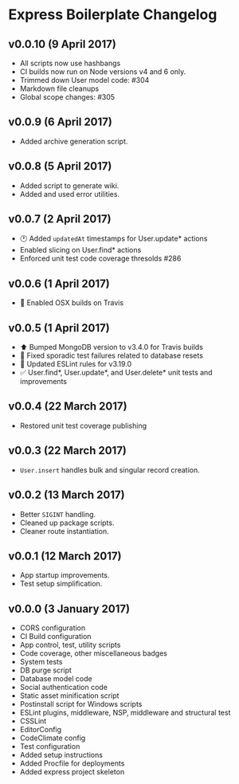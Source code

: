# Express Boilerplate Changelog

## v0.0.10 (9 April 2017)

* All scripts now use hashbangs
* CI builds now run on Node versions v4 and 6 only.
* Trimmed down User model code: #304
* Markdown file cleanups
* Global scope changes: #305

## v0.0.9 (6 April 2017)

* Added archive generation script.

## v0.0.8 (5 April 2017)

* Added script to generate wiki.
* Added and used error utilities.

## v0.0.7 (2 April 2017)

* :clock1: Added `updatedAt` timestamps for User.update* actions
* Enabled slicing on User.find* actions
* Enforced unit test code coverage thresolds #286

## v0.0.6 (1 April 2017)

* :apple: Enabled OSX builds on Travis

## v0.0.5 (1 April 2017)

* :arrow_up: Bumped MongoDB version to v3.4.0 for Travis builds
* :green_heart: Fixed sporadic test failures related to database resets
* :shirt: Updated ESLint rules for v3.19.0
* :white_check_mark: User.find*, User.update*, and User.delete* unit tests and improvements

## v0.0.4 (22 March 2017)

* Restored unit test coverage publishing

## v0.0.3 (22 March 2017)

* `User.insert` handles bulk and singular record creation.

## v0.0.2 (13 March 2017)

* Better `SIGINT` handling.
* Cleaned up package scripts.
* Cleaner route instantiation.

## v0.0.1 (12 March 2017)

* App startup improvements.
* Test setup simplification.

## v0.0.0 (3 January 2017)

* CORS configuration
* CI Build configuration
* App control, test, utility scripts
* Code coverage, other miscellaneous badges
* System tests
* DB purge script
* Database model code
* Social authentication code
* Static asset minification script
* Postinstall script for Windows scripts
* ESLint plugins, middleware, NSP, middleware and structural test
* CSSLint
* EditorConfig
* CodeClimate config
* Test configuration
* Added setup instructions
* Added Procfile for deployments
* Added express project skeleton

